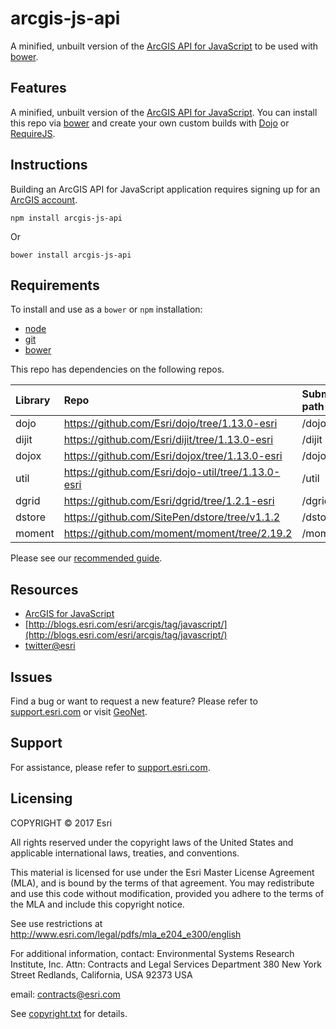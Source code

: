 # arcgis-js-api

A minified, unbuilt version of the [ArcGIS API for JavaScript](https://developers.arcgis.com/javascript/) to be used with [bower](http://bower.io).

## Features
A minified, unbuilt version of the [ArcGIS API for JavaScript](https://developers.arcgis.com/javascript/).
You can install this repo via [bower](http://bower.io/) and create your own custom builds with [Dojo](http://dojotoolkit.org/) or [RequireJS](http://requirejs.org/).

## Instructions

Building an ArcGIS API for JavaScript application requires signing up for an [ArcGIS account](https://developers.arcgis.com).

`npm install arcgis-js-api`

Or

`bower install arcgis-js-api`

## Requirements

To install and use as a `bower` or `npm` installation:

* [node](http://nodejs.org/)
* [git](http://git-scm.org/)
* [bower](http://bower.io/)

This repo has dependencies on the following repos.

| Library | Repo | Submodule path |
| :------ |:---- |:-------------- |
| dojo  | https://github.com/Esri/dojo/tree/1.13.0-esri   | /dojo |
| dijit | https://github.com/Esri/dijit/tree/1.13.0-esri  | /dijit |
| dojox | https://github.com/Esri/dojox/tree/1.13.0-esri  | /dojox |
| util | https://github.com/Esri/dojo-util/tree/1.13.0-esri    | /util |
| dgrid | https://github.com/Esri/dgrid/tree/1.2.1-esri  | /dgrid |
| dstore | https://github.com/SitePen/dstore/tree/v1.1.2 | /dstore |
| moment | https://github.com/moment/moment/tree/2.19.2 | /moment |

Please see our [recommended guide](https://developers.arcgis.com/javascript/latest/guide/using-bower/index.html).

## Resources

* [ArcGIS for JavaScript](https://developers.arcgis.com/javascript/)
* [http://blogs.esri.com/esri/arcgis/tag/javascript/](http://blogs.esri.com/esri/arcgis/tag/javascript/)
* [twitter@esri](http://twitter.com/esri)

## Issues

Find a bug or want to request a new feature?  Please refer to [support.esri.com](http://support.esri.com/) or visit [GeoNet](https://geonet.esri.com/community/developers/web-developers/arcgis-api-for-javascript).

## Support
For assistance, please refer to [support.esri.com](http://support.esri.com/).

## Licensing
COPYRIGHT © 2017 Esri

All rights reserved under the copyright laws of the United States
and applicable international laws, treaties, and conventions.

This material is licensed for use under the Esri Master License
Agreement (MLA), and is bound by the terms of that agreement.
You may redistribute and use this code without modification,
provided you adhere to the terms of the MLA and include this
copyright notice.

See use restrictions at http://www.esri.com/legal/pdfs/mla_e204_e300/english

For additional information, contact:
Environmental Systems Research Institute, Inc.
Attn: Contracts and Legal Services Department
380 New York Street
Redlands, California, USA 92373
USA

email: contracts@esri.com

See [copyright.txt](copyright.txt) for details.
